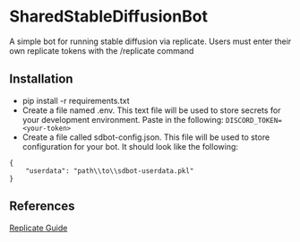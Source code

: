 # SharedStableDiffusionBot
A simple bot for running stable diffusion via replicate. Users must enter their own replicate tokens with the /replicate command

## Installation
* pip install -r requirements.txt
* Create a file named .env. This text file will be used to store secrets for your development environment. Paste in the following:
```DISCORD_TOKEN=<your-token>```
* Create a file called sdbot-config.json. This file will be used to store configuration for your bot. It should look like the following:
```
{
    "userdata": "path\\to\\sdbot-userdata.pkl"
}
```

## References
[Replicate Guide](https://replicate.com/blog/build-a-robot-artist-for-your-discord-server-with-stable-diffusion)
